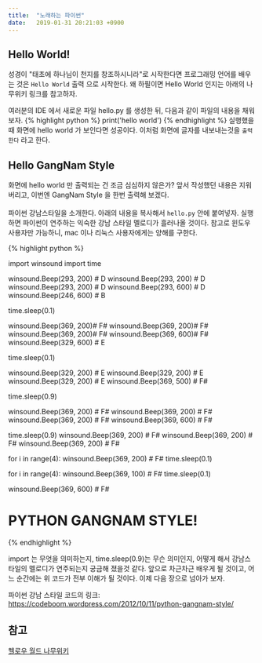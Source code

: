 ```yaml
---
title:  "노래하는 파이썬"
date:   2019-01-31 20:21:03 +0900
---
```



## Hello World!
성경이 "태초에 하나님이 천지를 창조하시니라"로 시작한다면
프로그래밍 언어를 배우는 것은 `Hello World` 출력 으로 시작한다. 
왜 하필이면 Hello World 인지는 아래의 나무위키 링크를 참고하자.

여러분의 IDE 에서 새로운 파일 hello.py 를 생성한 뒤, 
다음과 같이 파일의 내용을 채워보자.
{% highlight python %}
print('hello world')
{% endhighlight %}
실행했을때 화면에 hello world 가 보인다면 성공이다.
이처럼 화면에 글자를 내보내는것을 `출력한다` 라고 한다.

## Hello GangNam Style
화면에 hello world 만 출력되는 건 조금 심심하지 않은가?
앞서 작성했던 내용은 지워버리고, 이번엔 GangNam Style 을 한번 출력해 보겠다.
<br><br>
파이썬 강남스타일을 소개한다.
아래의 내용을 복사해서 `hello.py` 안에 붙여넣자.
실행하면 파이썬이 연주하는 익숙한 강남 스타일 멜로디가 흘러나올 것이다.
참고로 윈도우 사용자만 가능하니, mac 이나 리눅스 사용자에게는 양해를 구한다. 

{% highlight python %}

import winsound
import time

winsound.Beep(293, 200) # D
winsound.Beep(293, 200) # D
winsound.Beep(293, 200) # D
winsound.Beep(293, 600) # D
winsound.Beep(246, 600) # B

time.sleep(0.1)

winsound.Beep(369, 200)# F#
winsound.Beep(369, 200)# F#
winsound.Beep(369, 200)# F#
winsound.Beep(369, 600)# F#
winsound.Beep(329, 600) # E

time.sleep(0.1)

winsound.Beep(329, 200) # E
winsound.Beep(329, 200) # E
winsound.Beep(329, 200) # E
winsound.Beep(369, 500) # F#

time.sleep(0.9)

winsound.Beep(369, 200) # F#
winsound.Beep(369, 200) # F#
winsound.Beep(369, 200) # F#
winsound.Beep(369, 600) # F#

time.sleep(0.9)
winsound.Beep(369, 200) # F#
winsound.Beep(369, 200) # F#
winsound.Beep(369, 200) # F#

for i in range(4):
    winsound.Beep(369, 200) # F#
    time.sleep(0.1)

for i in range(4):
    winsound.Beep(369, 100) # F#
    time.sleep(0.1)

winsound.Beep(369, 600) # F#

# PYTHON GANGNAM STYLE!
{% endhighlight %}

import 는 무엇을 의미하는지, 
time.sleep(0.9)는 무슨 의미인지, 어떻게 해서
강남스타일의 멜로디가 연주되는지 궁금해 졌을것 같다.
앞으로 차근차근 배우게 될 것이고, 어느 순간에는
위 코드가 전부 이해가 될 것이다. 이제 다음 장으로 넘아가 보자.

파이썬 강남 스타일 코드의 링크:
<a target="_blank" href="https://codeboom.wordpress.com/2012/10/11/python-gangnam-style/">
https://codeboom.wordpress.com/2012/10/11/python-gangnam-style/</a>


## 참고
<a target="_blank" href="https://namu.wiki/w/Hello,%20world!">
헬로우 월드 나무위키
</a>
